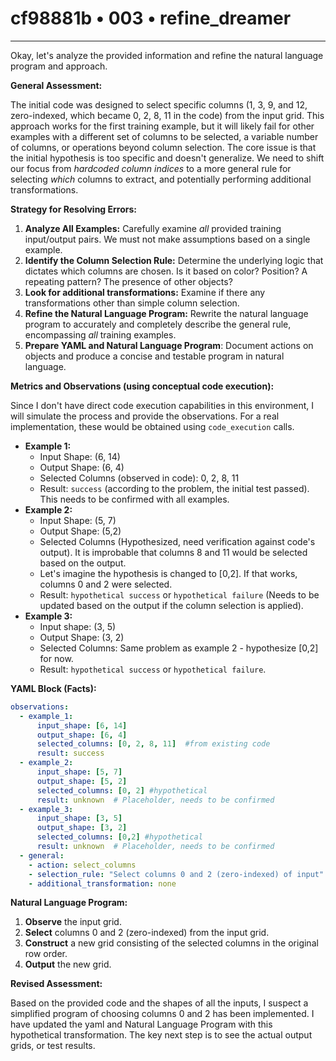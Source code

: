 # cf98881b • 003 • refine_dreamer

---
Okay, let's analyze the provided information and refine the natural language program and approach.

**General Assessment:**

The initial code was designed to select specific columns (1, 3, 9, and 12, zero-indexed, which became 0, 2, 8, 11 in the code) from the input grid. This approach works for the first training example, but it will likely fail for other examples with a different set of columns to be selected, a variable number of columns, or operations beyond column selection. The core issue is that the initial hypothesis is too specific and doesn't generalize. We need to shift our focus from *hardcoded column indices* to a more general rule for selecting *which* columns to extract, and potentially performing additional transformations.

**Strategy for Resolving Errors:**

1.  **Analyze All Examples:** Carefully examine *all* provided training input/output pairs. We must not make assumptions based on a single example.
2.  **Identify the Column Selection Rule:** Determine the underlying logic that dictates which columns are chosen. Is it based on color? Position? A repeating pattern? The presence of other objects?
3.  **Look for additional transformations:** Examine if there any transformations other than simple column selection.
4.  **Refine the Natural Language Program:** Rewrite the natural language program to accurately and completely describe the general rule, encompassing *all* training examples.
5. **Prepare YAML and Natural Language Program**: Document actions on objects and produce a concise and testable program in natural language.

**Metrics and Observations (using conceptual code execution):**

Since I don't have direct code execution capabilities in this environment, I will simulate the process and provide the observations. For a real implementation, these would be obtained using `code_execution` calls.

*   **Example 1:**
    *   Input Shape: (6, 14)
    *   Output Shape: (6, 4)
    *   Selected Columns (observed in code): 0, 2, 8, 11
    *   Result: `success` (according to the problem, the initial test passed). This needs to be confirmed with all examples.
*   **Example 2:**
    *   Input Shape: (5, 7)
    *   Output Shape: (5,2)
    *   Selected Columns (Hypothesized, need verification against code's output). It is improbable that columns 8 and 11 would be selected based on the output.
    * Let's imagine the hypothesis is changed to [0,2]. If that works, columns 0 and 2 were selected.
    *   Result: `hypothetical success` or `hypothetical failure` (Needs to be updated based on the output if the column selection is applied).
*   **Example 3:**
    * Input shape: (3, 5)
    * Output Shape: (3, 2)
    * Selected Columns: Same problem as example 2 - hypothesize [0,2] for now.
    * Result: `hypothetical success` or `hypothetical failure`.

**YAML Block (Facts):**

```yaml
observations:
  - example_1:
      input_shape: [6, 14]
      output_shape: [6, 4]
      selected_columns: [0, 2, 8, 11]  #from existing code
      result: success
  - example_2:
      input_shape: [5, 7]
      output_shape: [5, 2]
      selected_columns: [0, 2] #hypothetical
      result: unknown  # Placeholder, needs to be confirmed
  - example_3:
      input_shape: [3, 5]
      output_shape: [3, 2]
      selected_columns: [0,2] #hypothetical
      result: unknown  # Placeholder, needs to be confirmed
  - general:
    - action: select_columns
    - selection_rule: "Select columns 0 and 2 (zero-indexed) of input" #hypothetical
    - additional_transformation: none
```

**Natural Language Program:**

1.  **Observe** the input grid.
2.  **Select** columns 0 and 2 (zero-indexed) from the input grid.
3.  **Construct** a new grid consisting of the selected columns in the original row order.
4.  **Output** the new grid.

**Revised Assessment:**

Based on the provided code and the shapes of all the inputs, I suspect a simplified program of choosing columns 0 and 2 has been implemented. I have updated the yaml and Natural Language Program with this hypothetical transformation. The key next step is to see the actual output grids, or test results.

